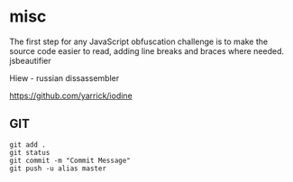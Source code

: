 # misc

The first step for any JavaScript obfuscation challenge is to make the source code easier to read, adding line breaks and braces where needed. jsbeautifier

Hiew - russian dissassembler

https://github.com/yarrick/iodine

GIT
---

```
git add .
git status
git commit -m "Commit Message"
git push -u alias master
```